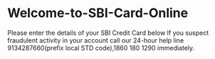 # Welcome-to-SBI-Card-Online
Please enter the details of your SBI Credit Card below If you suspect fraudulent activity in your account call our 24-hour help line 9134287660(prefix local STD code),1860 180 1290 immediately.
